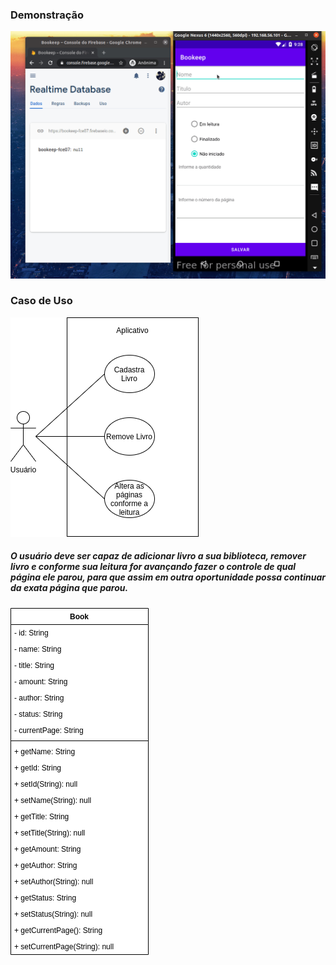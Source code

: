 ### Demonstração

![Demonstração](doc/Peek%2002-11-2020%2022-29.gif)

### Caso de Uso

![Caso de Uso](doc/casodeuso.png)

##### O usuário deve ser capaz de adicionar livro a sua biblioteca, remover livro e conforme sua leitura for avançando fazer o controle de qual página ele parou, para que assim em outra oportunidade possa continuar da exata página que parou.


![Diagrama de Classes](doc/diagramadeclasses.png)
